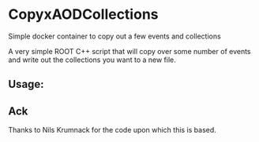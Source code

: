 # CopyxAODCollections
Simple docker container to copy out a few events and collections

A very simple ROOT C++ script that will copy over some number of events and write out the collections
you want to a new file.

## Usage:



## Ack

Thanks to Nils Krumnack for the code upon which this is based.
